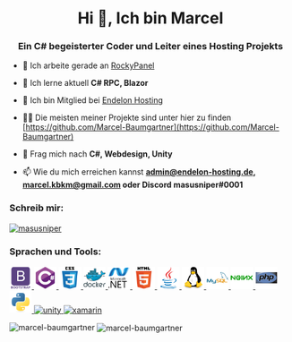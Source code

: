 <h1 align="center">Hi 👋, Ich bin Marcel</h1>
<h3 align="center">Ein C# begeisterter Coder und Leiter eines Hosting Projekts</h3>

- 🔭 Ich arbeite gerade an [RockyPanel](https://github.com/Endelon-Hosting/RockyPanel) 

- 🌱 Ich lerne aktuell **C# RPC, Blazor**

- 👥 Ich bin Mitglied bei [Endelon Hosting](https://github.com/Endelon-Hosting)

- 👨‍💻 Die meisten meiner Projekte sind unter hier zu finden [https://github.com/Marcel-Baumgartner](https://github.com/Marcel-Baumgartner)

- 💬 Frag mich nach **C#, Webdesign, Unity**

- 📫 Wie du mich erreichen kannst **admin@endelon-hosting.de, marcel.kbkm@gmail.com oder Discord masusniper#0001**

<h3 align="left">Schreib mir:</h3>
<p align="left">
<a href="https://instagram.com/masusniper" target="blank"><img align="center" src="https://raw.githubusercontent.com/rahuldkjain/github-profile-readme-generator/master/src/images/icons/Social/instagram.svg" alt="masusniper" height="30" width="40" /></a>
</p>

<h3 align="left">Sprachen und Tools:</h3>
<p align="left"> <a href="https://getbootstrap.com" target="_blank"> <img src="https://raw.githubusercontent.com/devicons/devicon/master/icons/bootstrap/bootstrap-plain-wordmark.svg" alt="bootstrap" width="40" height="40"/> </a> <a href="https://www.w3schools.com/cs/" target="_blank"> <img src="https://raw.githubusercontent.com/devicons/devicon/master/icons/csharp/csharp-original.svg" alt="csharp" width="40" height="40"/> </a> <a href="https://www.w3schools.com/css/" target="_blank"> <img src="https://raw.githubusercontent.com/devicons/devicon/master/icons/css3/css3-original-wordmark.svg" alt="css3" width="40" height="40"/> </a> <a href="https://www.docker.com/" target="_blank"> <img src="https://raw.githubusercontent.com/devicons/devicon/master/icons/docker/docker-original-wordmark.svg" alt="docker" width="40" height="40"/> </a> <a href="https://dotnet.microsoft.com/" target="_blank"> <img src="https://raw.githubusercontent.com/devicons/devicon/master/icons/dot-net/dot-net-original-wordmark.svg" alt="dotnet" width="40" height="40"/> </a> <a href="https://www.w3.org/html/" target="_blank"> <img src="https://raw.githubusercontent.com/devicons/devicon/master/icons/html5/html5-original-wordmark.svg" alt="html5" width="40" height="40"/> </a> <a href="https://www.java.com" target="_blank"> <img src="https://raw.githubusercontent.com/devicons/devicon/master/icons/java/java-original.svg" alt="java" width="40" height="40"/> </a> <a href="https://www.linux.org/" target="_blank"> <img src="https://raw.githubusercontent.com/devicons/devicon/master/icons/linux/linux-original.svg" alt="linux" width="40" height="40"/> </a> <a href="https://www.mysql.com/" target="_blank"> <img src="https://raw.githubusercontent.com/devicons/devicon/master/icons/mysql/mysql-original-wordmark.svg" alt="mysql" width="40" height="40"/> </a> <a href="https://www.nginx.com" target="_blank"> <img src="https://raw.githubusercontent.com/devicons/devicon/master/icons/nginx/nginx-original.svg" alt="nginx" width="40" height="40"/> </a> <a href="https://www.php.net" target="_blank"> <img src="https://raw.githubusercontent.com/devicons/devicon/master/icons/php/php-original.svg" alt="php" width="40" height="40"/> </a> <a href="https://www.python.org" target="_blank"> <img src="https://raw.githubusercontent.com/devicons/devicon/master/icons/python/python-original.svg" alt="python" width="40" height="40"/> </a> <a href="https://unity.com/" target="_blank"> <img src="https://www.vectorlogo.zone/logos/unity3d/unity3d-icon.svg" alt="unity" width="40" height="40"/> </a> <a href="https://dotnet.microsoft.com/apps/xamarin" target="_blank"> <img src="https://raw.githubusercontent.com/detain/svg-logos/780f25886640cef088af994181646db2f6b1a3f8/svg/xamarin.svg" alt="xamarin" width="40" height="40"/> </a> </p>

<p><img align="left" src="https://github-readme-stats.vercel.app/api/top-langs?username=marcel-baumgartner&show_icons=true&locale=en&layout=compact" alt="marcel-baumgartner" /></p>

<p>&nbsp;<img align="center" src="https://github-readme-stats.vercel.app/api?username=marcel-baumgartner&show_icons=true&locale=en" alt="marcel-baumgartner" /></p>
